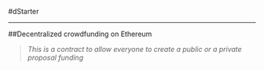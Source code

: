 #dStarter
___
##Decentralized crowdfunding on Ethereum

> _This is a contract to allow everyone to create a public_ 
> _or a private proposal funding_


